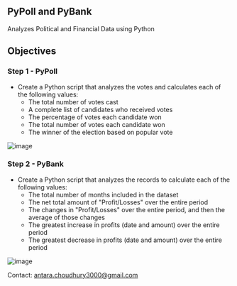 ## PyPoll and PyBank
Analyzes Political and Financial Data using Python

## Objectives

### Step 1 - PyPoll
- Create a Python script that analyzes the votes and calculates each of the following values:
  - The total number of votes cast
  - A complete list of candidates who received votes
  - The percentage of votes each candidate won
  - The total number of votes each candidate won
  - The winner of the election based on popular vote

![image](https://github.com/antara2022/PyPoll-PyBank/assets/112270155/0c7c7cac-4e14-4628-9d56-ea6b48fa7245)

### Step 2 - PyBank
- Create a Python script that analyzes the records to calculate each of the following values:
  - The total number of months included in the dataset
  - The net total amount of "Profit/Losses" over the entire period
  - The changes in "Profit/Losses" over the entire period, and then the average of those changes
  - The greatest increase in profits (date and amount) over the entire period
  - The greatest decrease in profits (date and amount) over the entire period

![image](https://github.com/antara2022/PyPoll-PyBank/assets/112270155/fd79ecfa-beb4-4ed2-bbf0-5485379acd4d)

Contact: antara.choudhury3000@gmail.com
